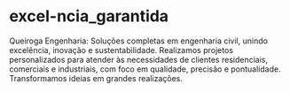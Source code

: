 # excel-ncia_garantida
Queiroga Engenharia: Soluções completas em engenharia civil, unindo excelência, inovação e sustentabilidade. Realizamos projetos personalizados para atender às necessidades de clientes residenciais, comerciais e industriais, com foco em qualidade, precisão e pontualidade. Transformamos ideias em grandes realizações.
